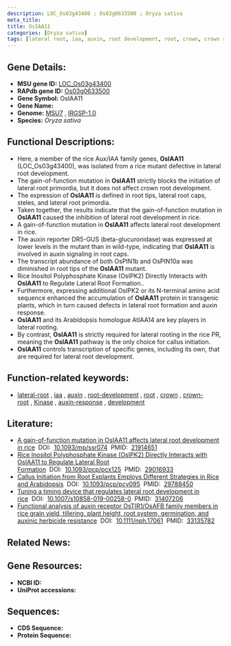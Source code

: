```yaml
---
description: LOC_Os03g43400 ; Os03g0633500 ; Oryza sativa
meta_title:
title: OsIAA11
categories: [Oryza sativa]
tags: [lateral root, iaa, auxin, root development, root, crown, crown root, Kinase, auxin response, development]
---
```


## Gene Details:
- **MSU gene ID:** [LOC_Os03g43400](http://rice.uga.edu/cgi-bin/ORF_infopage.cgi?orf=LOC_Os03g43400)  
- **RAPdb gene ID:** [Os03g0633500](https://rapdb.dna.affrc.go.jp/locus/?name=Os03g0633500)  
- **Gene Symbol:** OsIAA11
- **Gene Name:**
- **Genome:**  [MSU7](http://rice.uga.edu/)&nbsp;,&nbsp;[IRGSP-1.0](https://rapdb.dna.affrc.go.jp/download/irgsp1.html)
- **Species:** *Oryza sativa*

## Functional Descriptions:
   - Here, a member of the rice Aux/IAA family genes, **OsIAA11** (LOC_Os03g43400), was isolated from a rice mutant defective in lateral root development.
   - The gain-of-function mutation in **OsIAA11** strictly blocks the initiation of lateral root primordia, but it does not affect crown root development.
   - The expression of **OsIAA11** is defined in root tips, lateral root caps, steles, and lateral root primordia.
   - Taken together, the results indicate that the gain-of-function mutation in **OsIAA11** caused the inhibition of lateral root development in rice.
   - A gain-of-function mutation in **OsIAA11** affects lateral root development in rice.
   - The auxin reporter DR5-GUS (beta-glucuronidase) was expressed at lower levels in the mutant than in wild-type, indicating that **OsIAA11** is involved in auxin signaling in root caps.
   - The transcript abundance of both OsPIN1b and OsPIN10a was diminished in root tips of the **OsIAA11** mutant.
   - Rice Inositol Polyphosphate Kinase (OsIPK2) Directly Interacts with **OsIAA11** to Regulate Lateral Root Formation..
   - Furthermore, expressing additional OsIPK2 or its N-terminal amino acid sequence enhanced the accumulation of **OsIAA11** protein in transgenic plants, which in turn caused defects in lateral root formation and auxin response.
   - **OsIAA11** and its Arabidopsis homologue AtIAA14 are key players in lateral rooting.
   - By contrast, **OsIAA11** is strictly required for lateral rooting in the rice PR, meaning the **OsIAA11** pathway is the only choice for callus initiation.
   - **OsIAA11** controls transcription of specific genes, including its own, that are required for lateral root development.

## Function-related keywords:
   - [lateral-root](/tags/lateral-root/)&nbsp;,&nbsp;[iaa](/tags/iaa/)&nbsp;,&nbsp;[auxin](/tags/auxin/)&nbsp;,&nbsp;[root-development](/tags/root-development/)&nbsp;,&nbsp;[root](/tags/root/)&nbsp;,&nbsp;[crown](/tags/crown/)&nbsp;,&nbsp;[crown-root](/tags/crown-root/)&nbsp;,&nbsp;[Kinase](/tags/Kinase/)&nbsp;,&nbsp;[auxin-response](/tags/auxin-response/)&nbsp;,&nbsp;[development](/tags/development/)

## Literature:
   - [A gain-of-function mutation in OsIAA11 affects lateral root development in rice](https://www.doi.org/10.1093/mp/ssr074)&nbsp;&nbsp;DOI:&nbsp;&nbsp;[10.1093/mp/ssr074](https://www.doi.org/10.1093/mp/ssr074)&nbsp;&nbsp;PMID:&nbsp;&nbsp;[21914651](https://pubmed.ncbi.nlm.nih.gov/21914651/)
   - [Rice Inositol Polyphosphate Kinase (OsIPK2) Directly Interacts with OsIAA11 to Regulate Lateral Root Formation](https://www.doi.org/10.1093/pcp/pcx125)&nbsp;&nbsp;DOI:&nbsp;&nbsp;[10.1093/pcp/pcx125](https://www.doi.org/10.1093/pcp/pcx125)&nbsp;&nbsp;PMID:&nbsp;&nbsp;[29016933](https://pubmed.ncbi.nlm.nih.gov/29016933/)
   - [Callus Initiation from Root Explants Employs Different Strategies in Rice and Arabidopsis](https://www.doi.org/10.1093/pcp/pcy095)&nbsp;&nbsp;DOI:&nbsp;&nbsp;[10.1093/pcp/pcy095](https://www.doi.org/10.1093/pcp/pcy095)&nbsp;&nbsp;PMID:&nbsp;&nbsp;[29788450](https://pubmed.ncbi.nlm.nih.gov/29788450/)
   - [Tuning a timing device that regulates lateral root development in rice](https://www.doi.org/10.1007/s10858-019-00258-0)&nbsp;&nbsp;DOI:&nbsp;&nbsp;[10.1007/s10858-019-00258-0](https://www.doi.org/10.1007/s10858-019-00258-0)&nbsp;&nbsp;PMID:&nbsp;&nbsp;[31407206](https://pubmed.ncbi.nlm.nih.gov/31407206/)
   - [Functional analysis of auxin receptor OsTIR1/OsAFB family members in rice grain yield, tillering, plant height, root system, germination, and auxinic herbicide resistance](https://www.doi.org/10.1111/nph.17061)&nbsp;&nbsp;DOI:&nbsp;&nbsp;[10.1111/nph.17061](https://www.doi.org/10.1111/nph.17061)&nbsp;&nbsp;PMID:&nbsp;&nbsp;[33135782](https://pubmed.ncbi.nlm.nih.gov/33135782/)

## Related News:

## Gene Resources:
- **NCBI ID:**  []()
- **UniProt accessions:** [](https://www.uniprot.org/uniprotkb//entry)

## Sequences:
- **CDS Sequence:**
- **Protein Sequence:**
